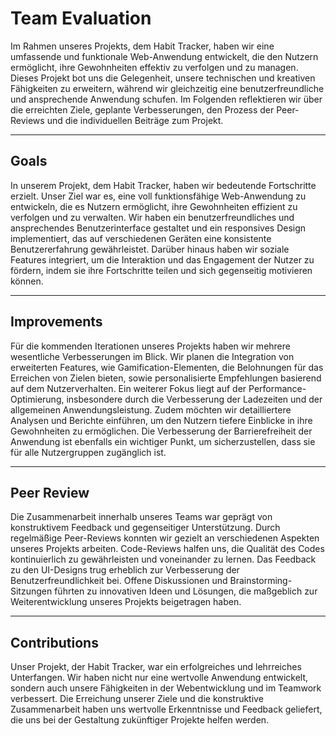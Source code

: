 # Team Evaluation

Im Rahmen unseres Projekts, dem Habit Tracker, haben wir eine umfassende und funktionale Web-Anwendung entwickelt, die den Nutzern ermöglicht, ihre Gewohnheiten effektiv zu verfolgen und zu managen. Dieses Projekt bot uns die Gelegenheit, unsere technischen und kreativen Fähigkeiten zu erweitern, während wir gleichzeitig eine benutzerfreundliche und ansprechende Anwendung schufen. Im Folgenden reflektieren wir über die erreichten Ziele, geplante Verbesserungen, den Prozess der Peer-Reviews und die individuellen Beiträge zum Projekt.

---

## Goals

In unserem Projekt, dem Habit Tracker, haben wir bedeutende Fortschritte erzielt. Unser Ziel war es, eine voll funktionsfähige Web-Anwendung zu entwickeln, die es Nutzern ermöglicht, ihre Gewohnheiten effizient zu verfolgen und zu verwalten. Wir haben ein benutzerfreundliches und ansprechendes Benutzerinterface gestaltet und ein responsives Design implementiert, das auf verschiedenen Geräten eine konsistente Benutzererfahrung gewährleistet. Darüber hinaus haben wir soziale Features integriert, um die Interaktion und das Engagement der Nutzer zu fördern, indem sie ihre Fortschritte teilen und sich gegenseitig motivieren können.

---

## Improvements

Für die kommenden Iterationen unseres Projekts haben wir mehrere wesentliche Verbesserungen im Blick. Wir planen die Integration von erweiterten Features, wie Gamification-Elementen, die Belohnungen für das Erreichen von Zielen bieten, sowie personalisierte Empfehlungen basierend auf dem Nutzerverhalten. Ein weiterer Fokus liegt auf der Performance-Optimierung, insbesondere durch die Verbesserung der Ladezeiten und der allgemeinen Anwendungsleistung. Zudem möchten wir detailliertere Analysen und Berichte einführen, um den Nutzern tiefere Einblicke in ihre Gewohnheiten zu ermöglichen. Die Verbesserung der Barrierefreiheit der Anwendung ist ebenfalls ein wichtiger Punkt, um sicherzustellen, dass sie für alle Nutzergruppen zugänglich ist.

---

## Peer Review

Die Zusammenarbeit innerhalb unseres Teams war geprägt von konstruktivem Feedback und gegenseitiger Unterstützung. Durch regelmäßige Peer-Reviews konnten wir gezielt an verschiedenen Aspekten unseres Projekts arbeiten. Code-Reviews halfen uns, die Qualität des Codes kontinuierlich zu gewährleisten und voneinander zu lernen. Das Feedback zu den UI-Designs trug erheblich zur Verbesserung der Benutzerfreundlichkeit bei. Offene Diskussionen und Brainstorming-Sitzungen führten zu innovativen Ideen und Lösungen, die maßgeblich zur Weiterentwicklung unseres Projekts beigetragen haben.

---

## Contributions

Unser Projekt, der Habit Tracker, war ein erfolgreiches und lehrreiches Unterfangen. Wir haben nicht nur eine wertvolle Anwendung entwickelt, sondern auch unsere Fähigkeiten in der Webentwicklung und im Teamwork verbessert. Die Erreichung unserer Ziele und die konstruktive Zusammenarbeit haben uns wertvolle Erkenntnisse und Feedback geliefert, die uns bei der Gestaltung zukünftiger Projekte helfen werden.






